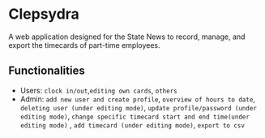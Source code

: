 Clepsydra
=========

A web application designed for the State News to record, manage, and export the timecards of part-time employees.

Functionalities
---------------

* Users: `clock in/out`,`editing own cards`, `others`    			                   
* Admin: `add new user and create profile`, `overview of hours to date`, `deleting user (under editing mode)`, `update profile/password (under editing mode)`, `change specific timecard start and end time(under editing mode)` , `add timecard (under editing mode)`, `export to csv`
                                                                                         